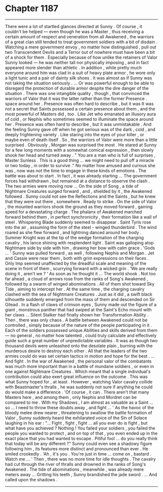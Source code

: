 
# Chapter 1187


---

There were a lot of startled glances directed at Sunny . Of course , it couldn't be helped — even though he was a Master , thus receiving a certain amount of respect and veneration from all Awakened , the warriors of a great clan still tended to treat government soldiers with a bit of disdain .
Watching a mere government envoy , no matter how distinguished , pull out two Transcendent Devils and a Terror out of nowhere must have been a bit of a shock for them . Especially because of how unlike the retainers of Valor Sunny looked — he was neither tall nor physically imposing , and in fact appeared more slender than athletic . In addition , while pretty much everyone around him was clad in a suit of heavy plate armor , he wore only a light tunic and a pair of dainty silk shoes .
It was almost as if Sunny was not taking the situation seriously .
… Or was powerful enough to be able to disregard the protection of durable armor despite the dire danger of the situation .
There was one intangible quality , though , that convinced the warriors of Valor that it was the latter rather than the former
Presence .
space around her .
Presence was often hard to describe , but it was It was not a secret that Saints possessed a certain presence about them , and the most powerful of Masters did , too . Like Jet who emanated an illusory aura of cold , or Nephis who sometimes seemed to illuminate the space around her .
Presence was often hard to describe , but it was unmistakable . And the feeling Sunny gave off when he got serious was of the dark , cold , and deeply frightening variety .
Like staring into the eyes of your killer , or maybe even of death itself .
So , the warriors of Valor were more than a little surprised .
Obviously , Morgan was surprised the most .
He stared at Sunny for a few long moments with a somewhat comical expression , then slowly shook her head and turned away .
" You are a man who is full of surprises , Master Sunless . This is a good thing … we might need to pull off a miracle or two today , in order to survive ."
No matter how amused and curious she was , now was not the time to engage in these kinds of emotions .
The battle was about to start .
In fact , it was already starting …
The government forces had withdrawn , but remained at a distance to observe the clash . The two armies were moving now …
On the side of Song , a tide of Nightmare Creatures surged forward , and , shielded by it , the Awakened followed . Sunny could not see the Reflections and the Saints , but he knew that they were out there , somewhere . Ready to strike .
On the side of Valor , the mounted warriors shook the ground as they moved forward , gaining speed for a devastating charge . The phalanx of Awakened marched forward behind them , in perfect synchronicity , their formation like a wall of steel .
Whispering Blade suddenly seemed to disappear . Saint Tyris rose into the air , assuming the form of the steel - winged thunderbird . The wind roared as she flew forward , and lightning danced around her body . Summer Knight was at the tip of the wedge formation of the charging cavalry , his lance shining with resplendent light .
Saint was galloping atop Nightmare side by side with him , drawing her bow with calm grace .
'Gods … '
Sunny was pulled forward , as well , following Nephis and Morgan . Jet and Cassie were near them , both with grim expressions on their faces . Only Imp seemed unaffected by the dreadful scale and meaning of the scene in front of them , scurrying forward with a wicked grin .
'We are really doing it , aren't we ? '
As soon as he thought it ...
The world shook .
Not too far ahead , a cloud of arrows rose from the ranks of Song's Awakened , followed by a swarm of winged abominations . All of them shot toward Sky Tide , aiming to intercept her .
At the same time , the charging cavalry clashed with the sea of Nightmare Creatures . Just as it did , a swift black silhouette suddenly emerged from the mass of them and descended on Sir Gilead . In a flash of claws of crimson eyes , Sunny made out the figure of a giant , monstrous panther that had swiped at the Saint's Echo mount with her claws …
Silent Stalker had finally shown her Transformation Ability .
Then , there was only chaos .
A battle between Awakened could not be controlled , simply because of the nature of the people participating in it . Each of the soldiers possessed unique Abilities and skills derived from them — no general , no matter how talented , could truly calculate and effectively guide such a great number of unpredictable variables .
It was as though two thousand devils were unleashed onto the desolate plain , burning with the murderous desire to destroy each other .
All that the leaders of the two armies could do was set certain tactics in motion and hope for the best .
... And fight .
In the war of Awakened , the personal valor of the combatants was much more important than in a battle of mundane soldiers , or even in one against Nightmare Creatures .
Which meant that a single individual's contribution could also exert great influence on the outcome .
This was what Sunny hoped for , at least .
However , watching Valor cavalry collide with Beastmaster's thralls , he was suddenly not sure if anything he could do would make a difference .
'Of course , it can . There aren't that many Masters here , and among them , only Nephis and Mordret can be compared to me . With my Shadows , I am almost as valuable as a Saint … so … I need to throw these doubts away , and fight … '
As the havoc of the bloody melee drew nearer , threatening to swallow the battle formation of Valor , Sunny suddenly heard the exhilarated voice of the Sin of Solace laughing in his ear :
"... Fight , fight , fight … all you ever do is fight , but what have you achieved ? Nothing ! You failed your soldiers , you failed the people you wanted to protect , and on top of that , you even ended up in the exact place that you had wanted to escape . Pitiful fool … do you really think that today will be any different ?"
Sunny could even see a shadowy figure following him , its features more distinct and pronounced than ever .
He smiled crookedly .
'Ah , it's you . You're just in time … come on , bastard . Watch me … '
Then , there was no more time for idle thoughts .
The cavalry had cut through the river of thralls and drowned in the ranks of Song's Awakened . The tide of abominations , meanwhile , was already mere meters away …
Gritting his teeth , Sunny brandished the jade sword .
… And called upon the shadows .

---

